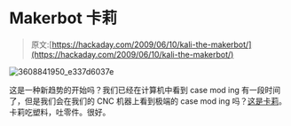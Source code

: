 # Makerbot 卡莉

> 原文:[https://hackaday.com/2009/06/10/kali-the-makerbot/](https://hackaday.com/2009/06/10/kali-the-makerbot/)

![3608841950_e337d6037e](../Images/5e95b45b2a9df51fbe4c1127d783f333.png "3608841950_e337d6037e")

这是一种新趋势的开始吗？我们已经在计算机中看到 case mod ing 有一段时间了，但是我们会在我们的 CNC 机器上看到极端的 case mod ing 吗？[这是卡莉](http://www.flickr.com/photos/kintel/3608095905/in/photostream/)。卡莉吃塑料，吐零件。很好。